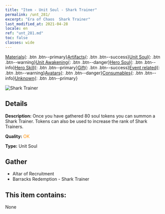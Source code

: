 ```yaml
---
title: "Item - Unit Soul - Shark Trainer"
permalink: /unt_281/
excerpt: "Era of Chaos  Shark Trainer"
last_modified_at: 2021-04-28
locale: en
ref: "unt_281.md"
toc: false
classes: wide
---
```

 [Materials](/Items/){: .btn .btn--primary}[Artifacts](/Items/Artifacts/){: .btn .btn--success}[Unit Soul](/Items/UnitSoul/){: .btn .btn--warning}[Unit Awakening](/Items/UnitAwakening/){: .btn .btn--danger}[Hero Soul](/Items/HeroSoul/){: .btn .btn--info}[Hero Skill](/Items/HeroSkill/){: .btn .btn--primary}[Gift](/Items/Gift/){: .btn .btn--success}[Event related](/Items/Events/){: .btn .btn--warning}[Avatars](/Items/Avatars/){: .btn .btn--danger}[Consumables](/Items/Consumables/){: .btn .btn--info}[Unknown](/Items/Unknown/){: .btn .btn--primary}

 ![Shark Trainer](/images/u/ti_xunshashi.jpg)

## Details
 **Description:** Once you have gathered 80 soul tokens you can summon a Shark Trainer. Tokens can also be used to increase the rank of Shark Trainers.

 **Quality:** <span style="color: #FF8C00">OK</span>

 **Type:** Unit Soul

## Gather

*    Altar of Recruitment 
*    Barracks Redemption - Shark Trainer 

## This item contains:

  None

